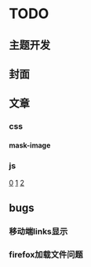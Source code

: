 # TODO

## 主题开发
## 封面


## 文章
### css 

#### mask-image	


### js
[0](https://developer.mozilla.org/zh-CN/docs/WebAPI)
[1](https://developer.mozilla.org/en-US/docs/Web/API/Battery_Status_API)
[2](https://developer.mozilla.org/en-US/docs/Web/API/Network_Information_API)




## bugs
### 移动端links显示
### firefox加载文件问题